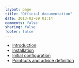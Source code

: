 ```yaml
---
layout: page
title: "Official documentation"
date: 2013-02-09 01:14
comments: false
sharing: false
footer: false
---
```


* [Introduction](introduction/)
* [Installation](installation/)
* [Initial configuration](initial-configuration/)
* [Pointcuts and advice definition](pointcuts-and-advices/)